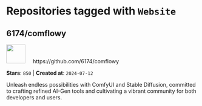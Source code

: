 # Repositories tagged with `Website`


## 6174/comflowy


<a href='https://github.com/6174/comflowy'>
<img src="https://avatars.githubusercontent.com/u/3872872?v=4" width="50" height="50"></a> &nbsp; &nbsp; https://github.com/6174/comflowy

**Stars**: `850` | **Created at**: `2024-07-12`


Unleash endless possibilities with ComfyUI and Stable Diffusion, committed to crafting refined AI-Gen tools and cultivating a vibrant community for both developers and users. 
